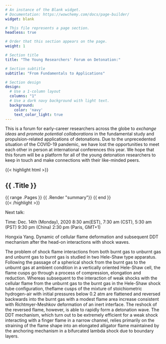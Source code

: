 ```yaml
---
# An instance of the Blank widget.
# Documentation: https://wowchemy.com/docs/page-builder/
widget: blank

# This file represents a page section.
headless: true

# Order that this section appears on the page.
weight: 1

# Section title
title: "The Young Researchers' Forum on Detonation:"

# Section subtitle
subtitle: "From Fundamentals to Applications"

# Section design
design:
  # Use a 1-column layout
  columns: "1"
  # Use a dark navy background with light text.
  background:
    color: 'navy'
    text_color_light: true
---
```


This is a forum for early-career researchers across the globe to *exchange ideas* and *promote potential collaborations* in the fundamental study and propulsion-related applications of detonations. Due to the unprecedented situation of the COVID-19 pandemic, we have lost the opportunities to meet each other in person at international conferences this year. We hope that this forum will be a platform for all of the young detonation researchers to keep in touch and make connections with their like-minded peers.

{{< highlight html >}}
<section id="main">
  <div>
   <h1 id="Highlight title">{{ .Title }}</h1>
    {{ range .Pages }}
        {{ .Render "summary"}}
    {{ end }}
  </div>
</section>
{{< /highlight >}}

Next talk:

Time: Dec. 14th (Monday), 2020
8:30 am(EST), 7:30 am (CST), 5:30 am (PST)
9:30 pm (China)
2:30 pm (Paris, GMT+1)

Hongxia Yang. Dynamic of cellular flame deformation and subsequent DDT mechanism after the head-on interactions with shock waves.

The problem of shock flame interactions from both burnt gas to unburnt gas and unburnt gas to burnt gas is studied in two Hele-Shaw type apparatus. Following the passage of a spherical shock from the burnt gas to the unburnt gas at ambient condition in a vertically oriented Hele-Shaw cell, the flame cusps go through a process of compression, elongation and reduction. Whereas subsequent to the interaction of weak shocks with the cellular flame from the unburnt gas to the burnt gas in the Hele-Shaw shock tube configuration, theflame cusps of the mixture of stoichiometric hydrogen-air with initial pressures below 0.2 atm are flattened and reversed backwards into the burnt gas with a modest flame area increase consistent with Richtmyer-Meshkov deformation of an inert interface. The reshock of the reversed flame, however, is able to rapidly form a detonation wave. The DDT mechanism, which turn out to be extremely efficient for a weak shock interacting with a finger flame in a narrow channel, relies primarily on the straining of the flame shape into an elongated alligator flame maintained by the anchoring mechanism in a bifurcated lambda shock due to boundary layers. 

